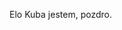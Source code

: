 Elo Kuba jestem, pozdro.

<!---
Cobbos/Cobbos is a ✨ special ✨ repository because its `README.md` (this file) appears on your GitHub profile.
You can click the Preview link to take a look at your changes.
--->
